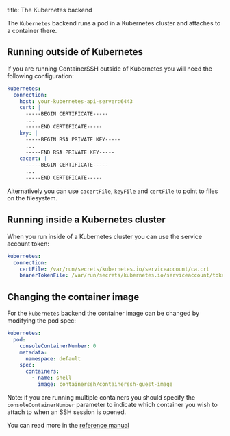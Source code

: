 title: The Kubernetes backend

The <code>Kubernetes</code> backend runs a pod in a Kubernetes cluster and attaches to a container there.

## Running outside of Kubernetes

If you are running ContainerSSH outside of Kubernetes you will need the following configuration:

```yaml
kubernetes:
  connection:
    host: your-kubernetes-api-server:6443
    cert: |
      -----BEGIN CERTIFICATE-----
      ...
      -----END CERTIFICATE-----
    key: |
      -----BEGIN RSA PRIVATE KEY-----
      ...
      -----END RSA PRIVATE KEY-----
    cacert: |
      -----BEGIN CERTIFICATE-----
      ...
      -----END CERTIFICATE-----
```

Alternatively you can use `cacertFile`, `keyFile` and `certFile` to point to files on the filesystem.

## Running inside a Kubernetes cluster

When you run inside of a Kubernetes cluster you can use the service account token:

```yaml
kubernetes:
  connection:
    certFile: /var/run/secrets/kubernetes.io/serviceaccount/ca.crt
    bearerTokenFile: /var/run/secrets/kubernetes.io/serviceaccount/token
```

## Changing the container image

For the `kubernetes` backend the container image can be changed by modifying the pod spec:

```yaml
kubernetes:
  pod:
    consoleContainerNumber: 0
    metadata:
      namespace: default
    spec:
      containers:
        - name: shell
          image: containerssh/containerssh-guest-image
```

Note: if you are running multiple containers you should specify the `consoleContainerNumber` parameter to indicate which container you wish to attach to when an SSH session is opened.

You can read more in the [reference manual](../reference/kubernetes.md)
